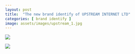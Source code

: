 ```yaml
---
layout: post
title:  "The new brand identify of UPSTREAM INTERNET LTD"
categories: [ brand identify ]
image: assets/images/upstream_1.jpg
---
```

![](/assets/images/upstream_2.jpg)

![](/assets/images/upstream_3.jpg)
